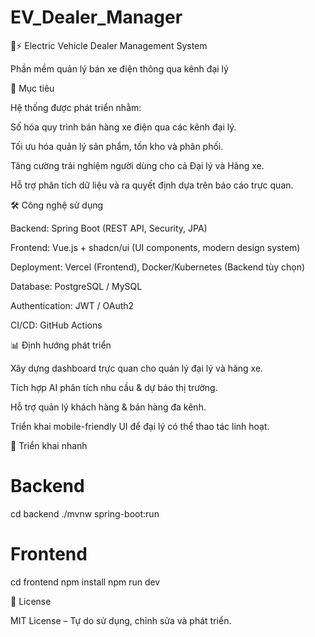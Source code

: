 # EV_Dealer_Manager
🚗⚡ Electric Vehicle Dealer Management System

Phần mềm quản lý bán xe điện thông qua kênh đại lý

🎯 Mục tiêu

Hệ thống được phát triển nhằm:

Số hóa quy trình bán hàng xe điện qua các kênh đại lý.

Tối ưu hóa quản lý sản phẩm, tồn kho và phân phối.

Tăng cường trải nghiệm người dùng cho cả Đại lý và Hãng xe.

Hỗ trợ phân tích dữ liệu và ra quyết định dựa trên báo cáo trực quan.

🛠️ Công nghệ sử dụng

Backend: Spring Boot (REST API, Security, JPA)

Frontend: Vue.js + shadcn/ui (UI components, modern design system)

Deployment: Vercel (Frontend), Docker/Kubernetes (Backend tùy chọn)

Database: PostgreSQL / MySQL

Authentication: JWT / OAuth2

CI/CD: GitHub Actions

📊 Định hướng phát triển

Xây dựng dashboard trực quan cho quản lý đại lý và hãng xe.

Tích hợp AI phân tích nhu cầu & dự báo thị trường.

Hỗ trợ quản lý khách hàng & bán hàng đa kênh.

Triển khai mobile-friendly UI để đại lý có thể thao tác linh hoạt.

🚀 Triển khai nhanh
# Backend
cd backend
./mvnw spring-boot:run

# Frontend
cd frontend
npm install
npm run dev

📜 License

MIT License – Tự do sử dụng, chỉnh sửa và phát triển.
